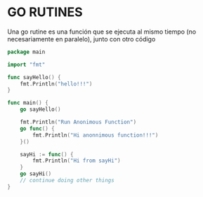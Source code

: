 # GO RUTINES

Una go rutine es una función que se ejecuta al mismo tiempo (no necesariamente en paralelo), junto con otro código

```go
package main

import "fmt"

func sayHello() {
	fmt.Println("hello!!!")
}

func main() {
	go sayHello()

	fmt.Println("Run Anonimous Function")
	go func() {
		fmt.Println("Hi anonnimous function!!!")
	}()

	sayHi := func() {
		fmt.Println("Hi from sayHi")
	}
	go sayHi()
	// continue doing other things
}

```
